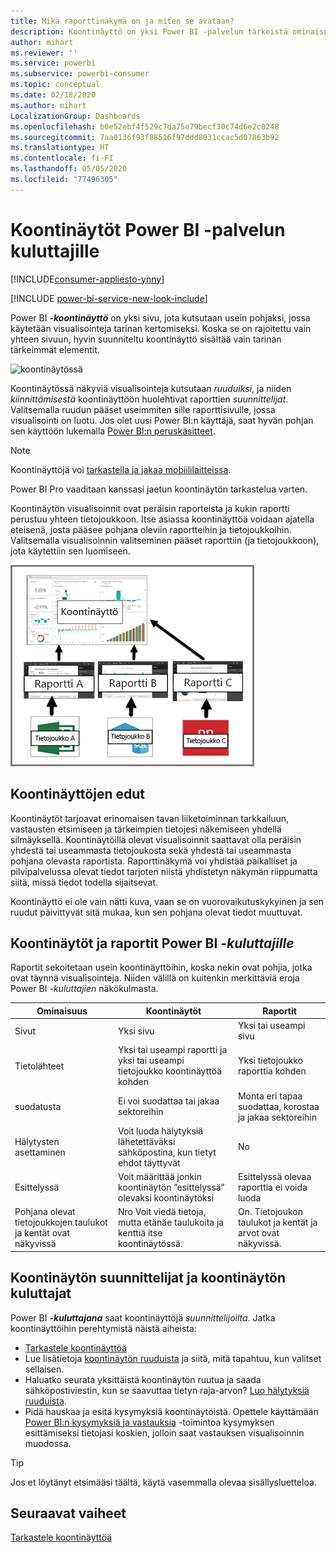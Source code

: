 ```yaml
---
title: Mikä raporttinäkymä on ja miten se avataan?
description: Koontinäyttö on yksi Power BI -palvelun tärkeistä ominaisuuksista.
author: mihart
ms.reviewer: ''
ms.service: powerbi
ms.subservice: powerbi-consumer
ms.topic: conceptual
ms.date: 02/18/2020
ms.author: mihart
LocalizationGroup: Dashboards
ms.openlocfilehash: b0e52ebf4f529c7da75e79becf30c74d6e2c0248
ms.sourcegitcommit: 7aa0136f93f88516f97ddd8031ccac5d07863b92
ms.translationtype: HT
ms.contentlocale: fi-FI
ms.lasthandoff: 05/05/2020
ms.locfileid: "77496305"
---
```

# <a name="dashboards-for-power-bi-service-consumers"></a>Koontinäytöt Power BI -palvelun kuluttajille

[!INCLUDE[consumer-appliesto-ynny](../includes/consumer-appliesto-ynny.md)]

[!INCLUDE [power-bi-service-new-look-include](../includes/power-bi-service-new-look-include.md)]

Power BI ***-koontinäyttö*** on yksi sivu, jota kutsutaan usein pohjaksi, jossa käytetään visualisointeja tarinan kertomiseksi. Koska se on rajoitettu vain yhteen sivuun, hyvin suunniteltu koontinäyttö sisältää vain tarinan tärkeimmät elementit.

![koontinäytössä](media/end-user-dashboards/power-bi-dashboard2.png)

Koontinäytössä näkyviä visualisointeja kutsutaan *ruuduiksi*, ja niiden *kiinnittämisestä* koontinäyttöön huolehtivat raporttien *suunnittelijat*. Valitsemalla ruudun pääset useimmiten sille raporttisivulle, jossa visualisointi on luotu. Jos olet uusi Power BI:n käyttäjä, saat hyvän pohjan sen käyttöön lukemalla [Power BI:n peruskäsitteet](end-user-basic-concepts.md).

> [!NOTE]
> Koontinäyttöjä voi [tarkastella ja jakaa mobiililaitteissa](mobile/mobile-apps-view-dashboard.md).
>
> Power BI Pro vaaditaan kanssasi jaetun koontinäytön tarkastelua varten.
> 

Koontinäytön visualisoinnit ovat peräisin raporteista ja kukin raportti perustuu yhteen tietojoukkoon. Itse asiassa koontinäyttöä voidaan ajatella eteisenä, josta pääsee pohjana oleviin raportteihin ja tietojoukkoihin. Valitsemalla visualisoinnin valitseminen pääset raporttiin (ja tietojoukkoon), jota käytettiin sen luomiseen.

![kaavio, jossa näkyy koontinäyttöjen, raporttien ja tietojoukkojen välinen suhde](media/end-user-dashboards/power-bi-diagram.png)

## <a name="advantages-of-dashboards"></a>Koontinäyttöjen edut
Koontinäytöt tarjoavat erinomaisen tavan liiketoiminnan tarkkailuun, vastausten etsimiseen ja tärkeimpien tietojesi näkemiseen yhdellä silmäyksellä. Koontinäytöillä olevat visualisoinnit saattavat olla peräisin yhdestä tai useammasta tietojoukosta sekä yhdestä tai useammasta pohjana olevasta raportista. Raporttinäkymä voi yhdistää paikalliset ja pilvipalvelussa olevat tiedot tarjoten niistä yhdistetyn näkymän riippumatta siitä, missä tiedot todella sijaitsevat.

Koontinäyttö ei ole vain nätti kuva, vaan se on vuorovaikutuskykyinen ja sen ruudut päivittyvät sitä mukaa, kun sen pohjana olevat tiedot muuttuvat.

## <a name="dashboards-versus-reports-for-power-bi-consumers"></a>Koontinäytöt ja raportit Power BI ***-kuluttajille***
Raportit sekoitetaan usein koontinäyttöihin, koska nekin ovat pohjia, jotka ovat täynnä visualisointeja. Niiden välillä on kuitenkin merkittäviä eroja Power BI *-kuluttajien* näkökulmasta.

| **Ominaisuus** | **Koontinäytöt** | **Raportit** |
| --- | --- | --- |
| Sivut |Yksi sivu |Yksi tai useampi sivu |
| Tietolähteet |Yksi tai useampi raportti ja yksi tai useampi tietojoukko koontinäyttöä kohden |Yksi tietojoukko raporttia kohden |
| suodatusta |Ei voi suodattaa tai jakaa sektoreihin |Monta eri tapaa suodattaa, korostaa ja jakaa sektoreihin |
| Hälytysten asettaminen |Voit luoda hälytyksiä lähetettäväksi sähköpostina, kun tietyt ehdot täyttyvät |No |
| Esittelyssä |Voit määrittää jonkin koontinäytön ”esittelyssä” olevaksi koontinäytöksi |Esittelyssä olevaa raporttia ei voida luoda |
| Pohjana olevat tietojoukkojen taulukot ja kentät ovat näkyvissä |Nro Voit viedä tietoja, mutta etänäe taulukoita ja kenttiä itse koontinäytössä. |On. Tietojoukon taulukot ja kentät ja arvot ovat näkyvissä. |


## <a name="dashboard-designers-and-dashboard-consumers"></a>Koontinäytön suunnittelijat ja koontinäytön kuluttajat
Power BI ***-kuluttajana*** saat koontinäyttöjä *suunnittelijoilta*. Jatka koontinäyttöihin perehtymistä näistä aiheista:

* [Tarkastele koontinäyttöä](end-user-dashboard-open.md)
* Lue lisätietoja [koontinäytön ruuduista](end-user-tiles.md) ja siitä, mitä tapahtuu, kun valitset sellaisen.
* Haluatko seurata yksittäistä koontinäytön ruutua ja saada sähköpostiviestin, kun se saavuttaa tietyn raja-arvon? [Luo hälytyksiä ruuduista](end-user-alerts.md).
* Pidä hauskaa ja esitä kysymyksiä koontinäytöistä. Opettele käyttämään [Power BI:n kysymyksiä ja vastauksia](end-user-q-and-a.md) -toimintoa kysymyksen esittämiseksi tietojasi koskien, jolloin saat vastauksen visualisoinnin muodossa.

> [!TIP]
> Jos et löytänyt etsimääsi täältä, käytä vasemmalla olevaa sisällysluetteloa.
> 

## <a name="next-steps"></a>Seuraavat vaiheet
[Tarkastele koontinäyttöä](end-user-dashboard-open.md) 